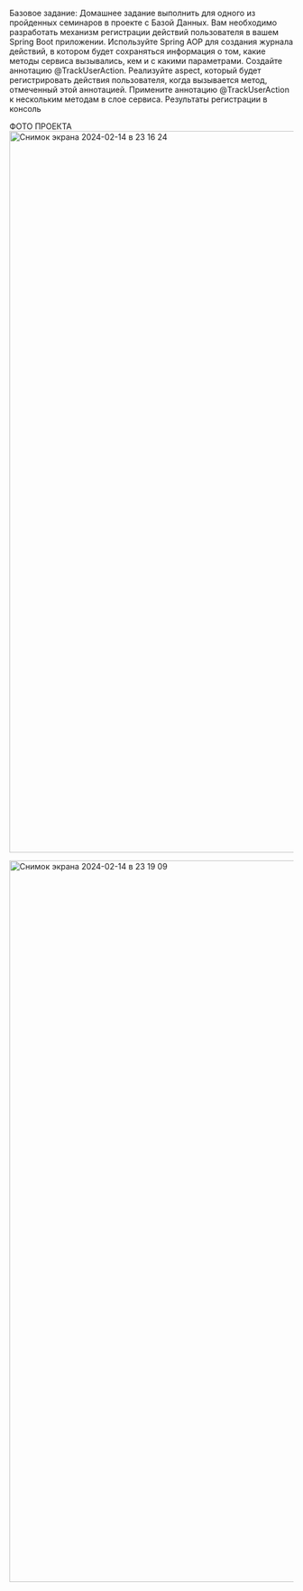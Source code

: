 Базовое задание:
Домашнее задание выполнить для одного из пройденных семинаров в проекте с Базой Данных.
Вам необходимо разработать механизм регистрации действий пользователя в вашем Spring Boot приложении. Используйте Spring AOP
для создания журнала действий, в котором будет сохраняться информация о том, какие методы сервиса вызывались, кем и с какими параметрами.
Создайте аннотацию @TrackUserAction.
Реализуйте aspect, который будет регистрировать действия пользователя, когда вызывается метод, отмеченный этой аннотацией.
Примените аннотацию @TrackUserAction к нескольким методам в слое сервиса.
Результаты регистрации в консоль

ФОТО ПРОЕКТА
<img width="1280" alt="Снимок экрана 2024-02-14 в 23 16 24" src="https://github.com/MikhailKostromin/HWtaskSeminar8/assets/110930748/56501675-98a6-4c60-9208-28719756e12f">


<img width="1280" alt="Снимок экрана 2024-02-14 в 23 19 09" src="https://github.com/MikhailKostromin/HWtaskSeminar8/assets/110930748/94039012-028c-4bd0-bb38-bd014c138086">
